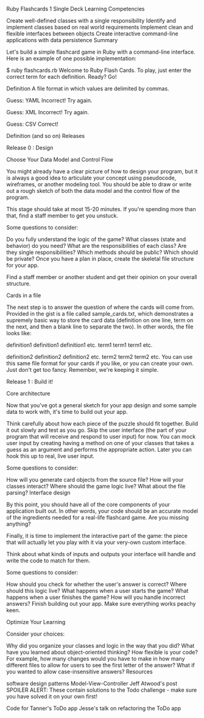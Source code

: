 Ruby Flashcards 1 Single Deck
Learning Competencies

Create well-defined classes with a single responsibility
Identify and implement classes based on real world requirements
Implement clean and flexible interfaces between objects
Create interactive command-line applications with data persistence
Summary

Let's build a simple flashcard game in Ruby with a command-line interface. Here is an example of one possible implementation:

$ ruby flashcards.rb
Welcome to Ruby Flash Cards. To play, just enter the correct term for each definition.  Ready?  Go!

Definition
A file format in which values are delimited by commas.

Guess: YAML
Incorrect!  Try again.

Guess: XML
Incorrect!  Try again.

Guess: CSV
Correct!

Definition
(and so on)
Releases

Release 0 : Design

Choose Your Data Model and Control Flow

You might already have a clear picture of how to design your program, but it is always a good idea to articulate your concept using pseudocode, wireframes, or another modeling tool. You should be able to draw or write out a rough sketch of both the data model and the control flow of the program.

This stage should take at most 15-20 minutes. If you're spending more than that, find a staff member to get you unstuck.

Some questions to consider:

Do you fully understand the logic of the game?
What classes (state and behavior) do you need?
What are the responsibilities of each class? Are they single responsibilities?
Which methods should be public? Which should be private?
Once you have a plan in place, create the skeletal file structure for your app.

Find a staff member or another student and get their opinion on your overall structure.

Cards in a file

The next step is to answer the question of where the cards will come from. Provided in the gist is a file called sample_cards.txt, which demonstrates a supremely basic way to store the card data (definition on one line, term on the next, and then a blank line to separate the two). In other words, the file looks like:

definition1 definition1 definition1 etc.
term1 term1 term1 etc.

definition2 definition2 definition2 etc.
term2 term2 term2 etc.
You can use this same file format for your cards if you like, or you can create your own. Just don't get too fancy. Remember, we're keeping it simple.

Release 1 : Build it!

Core architecture

Now that you've got a general sketch for your app design and some sample data to work with, it's time to build out your app.

Think carefully about how each piece of the puzzle should fit together. Build it out slowly and test as you go. Skip the user interface (the part of your program that will receive and respond to user input) for now. You can mock user input by creating having a method on one of your classes that takes a guess as an argument and performs the appropriate action. Later you can hook this up to real, live user input.

Some questions to consider:

How will you generate card objects from the source file?
How will your classes interact?
Where should the game logic live? What about the file parsing?
Interface design

By this point, you should have all of the core components of your application built out. In other words, your code should be an accurate model of the ingredients needed for a real-life flashcard game. Are you missing anything?

Finally, it is time to implement the interactive part of the game: the piece that will actually let you play with it via your very-own custom interface.

Think about what kinds of inputs and outputs your interface will handle and write the code to match for them.

Some questions to consider:

How should you check for whether the user's answer is correct? Where should this logic live?
What happens when a user starts the game?
What happens when a user finishes the game?
How will you handle incorrect answers?
Finish building out your app. Make sure everything works peachy keen.

Optimize Your Learning

Consider your choices:

Why did you organize your classes and logic in the way that you did?
What have you learned about object-oriented thinking?
How flexible is your code? For example, how many changes would you have to make in how many different files to allow for users to see the first letter of the answer? What if you wanted to allow case-insensitive answers?
Resources

software design patterns
Model-View-Controller
Jeff Atwood's post
SPOILER ALERT: These contain solutions to the Todo challenge - make sure you have solved it on your own first!

Code for Tanner's ToDo app
Jesse's talk on refactoring the ToDo app
